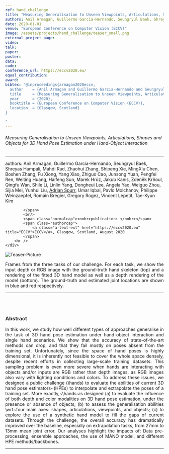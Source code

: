 ```yaml
---
ref: hand_challenge
title: "Measuring Generalisation to Unseen Viewpoints, Articulations, Shapes and Objects for 3D Hand Pose Estimation under Hand-Object Interaction"
authors: Anil Armagan, Guillermo Garcia-Hernando, Seungryul Baek, Shreyas Hampali, Mahdi Rad, Zhaohui Zhang, Shipeng Xie, MingXiu Chen, Boshen Zhang, Fu Xiong, Yang Xiao, Zhiguo Cao, Junsong Yuan, Pengfei Ren, Weiting Huang, Haifeng Sun, Marek Hrúz, Jakub Kanis, Zdeněk Krňoul, Qingfu Wan, Shile Li, Linlin Yang, Dongheui Lee, Angela Yao, Weiguo Zhou, Sijia Mei, Yunhui Liu, Adrian Spurr, Umar Iqbal, Pavlo Molchanov, Philippe Weinzaepfel, Romain Brégier, Gregory Rogez, Vincent Lepetit, Tae-Kyun Kim
date: 2020-01-01
venue: "European Conference on Computer Vision (ECCV)"
image: /assets/projects/hand_challenge/teaser_small.png
external_project_page: 
video: 
talk: 
paper: 
poster: 
data: 
code: 
conference_url: https://eccv2020.eu/
equal_contribution: 
award: 
bibtex: "@inproceedings{armagan2020eccv,
  author    = {Anil Armagan and Guillermo Garcia-Hernando and Seungryul Baek and Shreyas Hampali and Mahdi Rad and Zhaohui Zhang and Shipeng Xie and MingXiu Chen and Boshen Zhang and Fu Xiong and Yang Xiao and Zhiguo Cao and Junsong Yuan and Pengfei Ren and Weiting Huang and Haifeng Sun and Marek Hrúz and Jakub Kanis and Zdeněk Krňoul and Qingfu Wan and Shile Li and Linlin Yang and Dongheui Lee and Angela Yao and Weiguo Zhou and Sijia Mei and Yunhui Liu and Adrian Spurr and Umar Iqbal and Pavlo Molchanov and Philippe Weinzaepfel and Romain Brégier and Gregory Rogez and Vincent Lepetit and Tae-Kyun Kim},
  title     = {Measuring Generalisation to Unseen Viewpoints, Articulations, Shapes and Objects for 3D Hand Pose Estimation under Hand-Object Interaction},
  year      = {2020},
  booktitle = {European Conference on Computer Vision (ECCV)},
  location  = {Glasgow, Scotland}
}

"
---
```


<h6>Measuring Generalisation to Unseen Viewpoints, Articulations, Shapes and Objects for 3D Hand Pose Estimation under Hand-Object Interaction</h6>
<hr />

<div class="fullcol">
    <div class="teaser-info-projectpage">
            <span class="normalcap">authors:</span>
            <span class="authorcap">Anil Armagan, Guillermo Garcia-Hernando, Seungryul Baek, Shreyas Hampali, Mahdi Rad, Zhaohui Zhang, Shipeng Xie, MingXiu Chen, Boshen Zhang, Fu Xiong, Yang Xiao, Zhiguo Cao, Junsong Yuan, Pengfei Ren, Weiting Huang, Haifeng Sun, Marek Hrúz, Jakub Kanis, Zdeněk Krňoul, Qingfu Wan, Shile Li, Linlin Yang, Dongheui Lee, Angela Yao, Weiguo Zhou, Sijia Mei, Yunhui Liu, <nobr><a href="/people/spurra/" title="Adrian Spurr">Adrian Spurr</a>, </nobr> Umar Iqbal, Pavlo Molchanov, Philippe Weinzaepfel, Romain Brégier, Gregory Rogez, Vincent Lepetit, Tae-Kyun Kim
                
            </span>
            <br/>
            <span class="normalcap"><nobr>publication: </nobr></span>
            <span class="authorcap">
                <a class="a-text-ext" href="https://eccv2020.eu" title="ECCV">ECCV</a>, Glasgow, Scotland, August 2020
            </span>
        <hr />
    </div>
</div>

<div class="fullcol">
    <img class="fullcol" src="<?php ait_root_dir();?>projects/2020/hand_challenge/teaser.png" alt="Teaser-Picture" />
    <!-- <img class="fullcol" src="<?php ait_root_dir();?>projects/2019/NVS-machines/teaser_pipeline.png" alt="Teaser-Picture" /> -->
    <div class="fullcol">
        <p align="justify">
            <span class="figurecap">
Frames from the three tasks of our challenge. For each task, we show the input depth or RGB image with the ground-truth hand skeleton (top) and a rendering of the fitted 3D hand model as well as a depth rendering of the model (bottom). The ground-truth and estimated joint locations are shown in blue and red respectively.
           </span>
        </p>
        <hr />
        <br/>
        <br/>
    </div>
</div>

<div class="fullcol">
    <h3>Abstract</h3>
    <p align="justify">In this work, we study how well different types of approaches generalise in the task of 3D hand pose estimation under hand-object interaction and single hand scenarios. We show that the accuracy of state-of-the-art methods can drop, and that they fail mostly on poses absent from the training set. Unfortunately, since the space of hand poses is highly dimensional, it is inherently not feasible to cover the whole space densely, despite recent efforts in collecting large-scale training datasets. This sampling problem is even more severe when hands are interacting with objects and/or inputs are RGB rather than depth images, as RGB images also vary with lighting conditions and colors. To address these issues, we designed a public challenge (\hands) to evaluate the abilities of current 3D hand pose estimators~(HPEs) to interpolate and extrapolate the poses of a training set. More exactly,~\hands~is designed (a) to evaluate the influence of both depth and color modalities on 3D hand pose estimation, under the presence or absence of objects; (b) to assess the generalisation abilities \wrt~four main axes: shapes, articulations, viewpoints, and objects; (c) to explore the use of a synthetic hand model to fill the gaps of current datasets. Through the challenge, the overall accuracy has dramatically improved over the baseline, especially on extrapolation tasks, from 27mm to 13mm mean joint error. Our analyses highlight the impacts of: Data pre-processing, ensemble approaches, the use of MANO model, and different HPE methods/backbones.
    </p>
    <hr />
    <br/>
    <br/>
</div>



